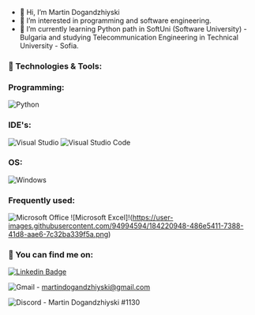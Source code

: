 - 👋 Hi, I’m Martin Dogandzhiyski
- 👀 I’m interested in programming and software engineering.
- 🌱 I’m currently learning Python path in SoftUni (Software University) - Bulgaria and studying Telecommunication Engineering in Technical University - Sofia.


### 🔧 Technologies & Tools:


### Programming:
![Python](https://img.shields.io/badge/c%23-%23239120.svg?style=for-the-badge&logo=Python&logoColor=white)

### IDE's:
  ![Visual Studio](https://img.shields.io/badge/Pycharm-5C2D91.svg?style=for-the-badge&logo=Pycharm&logoColor=white)
  ![Visual Studio Code](https://img.shields.io/badge/Pycharm%20Proffesional-0078d7.svg?style=for-the-badge&logo=Pycharm&logoColor=white)

### OS:
  ![Windows](https://img.shields.io/badge/Windows-0078D6?style=for-the-badge&logo=windows&logoColor=white)

### Frequently used:
  ![Microsoft Office](https://img.shields.io/badge/Microsoft_Office-D83B01?style=for-the-badge&logo=microsoft-office&logoColor=white)
  ![Microsoft Excel]!(https://user-images.githubusercontent.com/94994594/184220948-486e5411-7388-41d8-aae6-7c32ba339f5a.png)


### 💬 You can find me on:
[![Linkedin Badge](https://img.shields.io/badge/-LinkedIn-0e76a8?style=flat-square&logo=Linkedin&logoColor=white)](https://www.linkedin.com/in/martin-dogandzhiyski-838b6b230/)

![Gmail](https://img.shields.io/badge/Gmail-D14836?style=for-the-badge&logo=gmail&logoColor=white) - martindogandzhiyski@gmail.com

![Discord](https://img.shields.io/badge/%3CServer%3E-%237289DA.svg?style=for-the-badge&logo=discord&logoColor=white) - Martin Dogandzhiyski #1130


